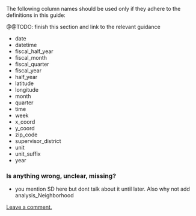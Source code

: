 The following column names should be used only if they adhere to the definitions in this guide:

@@TODO: finish this section and link to the relevant guidance

* date
* datetime
* fiscal_half_year
* fiscal_month
* fiscal_quarter
* fiscal_year
* half\_year
* latitude
* longitude
* month
* quarter
* time
* week
* x_coord
* y_coord
* zip_code
* supervisor_district
* unit
* unit_suffix
* year


### Is anything wrong, unclear, missing?

* you mention SD here but dont talk about it until later.  Also why not add analysis\_Neighborhood

[Leave a comment.](https://github.com/DataSF/draft-publishing-standards/issues/new?title=Comment:Reserved-Column-Names&body=Comment:Reserved-Column-Names)

